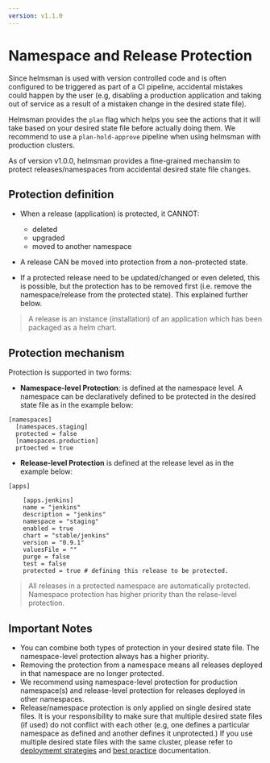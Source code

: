 ```yaml
---
version: v1.1.0
---
```


# Namespace and Release Protection 

Since helmsman is used with version controlled code and is often configured to be triggered as part of a CI pipeline, accidental mistakes could happen by the user (e.g, disabling a production application and taking out of service as a result of a mistaken change in the desired state file). 

Helmsman provides the `plan` flag which helps you see the actions that it will take based on your desired state file before actually doing them. We recommend to use a `plan-hold-approve` pipeline when using helmsman with production clusters. 

As of version v1.0.0, helmsman provides a fine-grained mechansim to protect releases/namespaces from accidental desired state file changes. 

## Protection definition 

- When a release (application) is protected, it CANNOT:
    - deleted
    - upgraded
    - moved to another namespace

- A release CAN be moved into protection from a non-protected state.
- If a protected release need to be updated/changed or even deleted, this is possible, but the protection has to be removed first (i.e. remove the namespace/release from the protected state). This explained further below.

> A release is an instance (installation) of an application which has been packaged as a helm chart. 

## Protection mechanism
Protection is supported in two forms:

- **Namespace-level Protection**: is defined at the namespace level. A namespace can be declaratively defined to be protected in the desired state file as in the example below:

``` 
[namespaces]
  [namespaces.staging]
  protected = false
  [namespaces.production]
  prtoected = true

```

- **Release-level Protection** is defined at the release level as in the example below:

```
[apps]

    [apps.jenkins]
    name = "jenkins" 
    description = "jenkins"
    namespace = "staging" 
    enabled = true 
    chart = "stable/jenkins" 
    version = "0.9.1" 
    valuesFile = "" 
    purge = false 
    test = false 
    protected = true # defining this release to be protected.
```

> All releases in a protected namespace are automatically protected. Namespace protection has higher priority than the relase-level protection.

## Important Notes

- You can combine both types of protection in your desired state file. The namespace-level protection always has a higher priority.
- Removing the protection from a namespace means all releases deployed in that namespace are no longer protected.
- We recommend using namespace-level protection for production namespace(s) and release-level protection for releases deployed in other namespaces.
- Release/namespace protection is only applied on single desired state files. It is your responsibility to make sure that multiple desired state files (if used) do not conflict with each other (e.g, one defines a particular namespace as defined and another defines it unprotected.) If you use multiple desired state files with the same cluster, please refer to [deploymemt strategies](../deplyment_strategies.md) and [best practice](../best_practice.md) documentation.